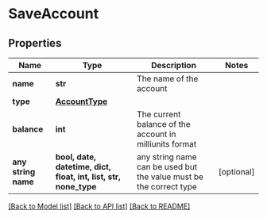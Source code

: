 # SaveAccount


## Properties
Name | Type | Description | Notes
------------ | ------------- | ------------- | -------------
**name** | **str** | The name of the account | 
**type** | [**AccountType**](AccountType.md) |  | 
**balance** | **int** | The current balance of the account in milliunits format | 
**any string name** | **bool, date, datetime, dict, float, int, list, str, none_type** | any string name can be used but the value must be the correct type | [optional]

[[Back to Model list]](../README.md#documentation-for-models) [[Back to API list]](../README.md#documentation-for-api-endpoints) [[Back to README]](../README.md)


